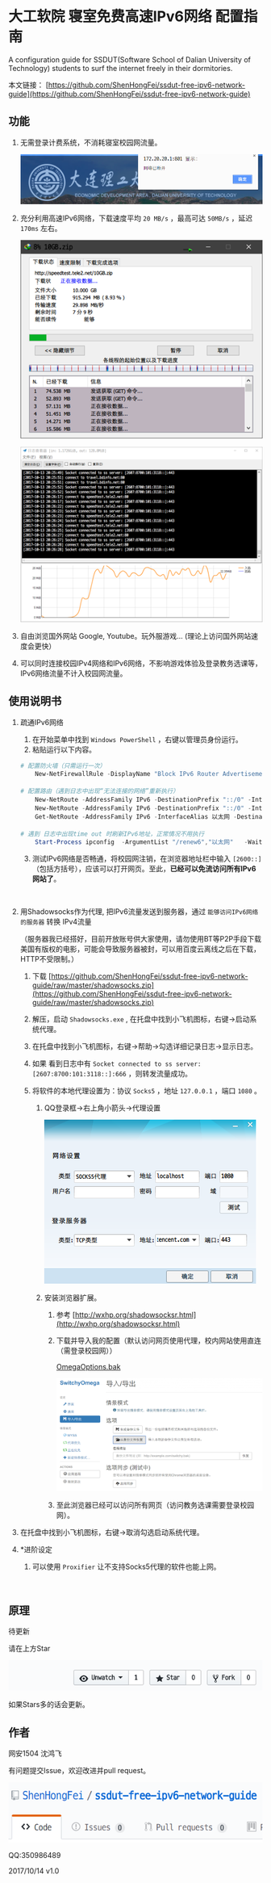 # 大工软院 寝室免费高速IPv6网络 配置指南

A configuration guide for SSDUT(Software School of Dalian University of Technology) students to surf the internet freely in their dormitories.

本文链接： [https://github.com/ShenHongFei/ssdut-free-ipv6-network-guide](https://github.com/ShenHongFei/ssdut-free-ipv6-network-guide)



## 功能

1.  无需登录计费系统，不消耗寝室校园网流量。

    ![no-login](img/no-login.png)

2.  充分利用高速IPv6网络，下载速度平均 `20 MB/s` ，最高可达 `50MB/s` ，延迟 `170ms` 左右。

    ![speed-idm](img/speed-idm.png)

    ![speed-shadowsocks](img/speed-shadowsocks.png)

3.  自由浏览国外网站 Google, Youtube。玩外服游戏... (理论上访问国外网站速度会更快）

4.  可以同时连接校园IPv4网络和IPv6网络，不影响游戏体验及登录教务选课等，IPv6网络流量不计入校园网流量。

## 使用说明书

1.  疏通IPv6网络

    1.  在开始菜单中找到 `Windows PowerShell` ，右键以管理员身份运行。
    2.  粘贴运行以下内容。

    ```powershell
    # 配置防火墙（只需运行一次）
        New-NetFirewallRule -DisplayName "Block IPv6 Router Advertisement" -Protocol ICMPv6 -IcmpType 134 -Action Block

    # 配置路由（遇到日志中出现“无法连接的网络”重新执行）
        New-NetRoute -AddressFamily IPv6 -DestinationPrefix "::/0" -InterfaceAlias 以太网 -NextHop "fe80::2a0:a50f:fc7d:bf00" -RouteMetric 0 -Confirm -ErrorAction Ignore
        New-NetRoute -AddressFamily IPv6 -DestinationPrefix "::/0" -InterfaceAlias 以太网 -NextHop "fe80::2a0:a50f:fc7d:bf01" -RouteMetric 0 -Confirm -ErrorAction Ignore
        Get-NetRoute -AddressFamily IPv6 -InterfaceAlias 以太网 -DestinationPrefix "::/0"
        
    # 遇到 日志中出现time out 时刷新IPv6地址，正常情况不用执行
        Start-Process ipconfig  -ArgumentList "/renew6","以太网"   -Wait -WindowStyle Hidden
    ```

    3.  测试IPv6网络是否畅通，将校园网注销，在浏览器地址栏中输入 `[2600::]` （包括方括号），应该可以打开网页。至此，**已经可以免流访问所有IPv6网站了**。

    ​

2.  用Shadowsocks作为代理, 把IPv6流量发送到服务器，通过 `能够访问IPv6网络的服务器` 转换 IPv4流量 

    （服务器我已经搭好，目前开放账号供大家使用，请勿使用BT等P2P手段下载美国有版权的电影，可能会导致服务器被封，可以用百度云离线之后在下载，HTTP不受限制。）

    1.  下载 [https://github.com/ShenHongFei/ssdut-free-ipv6-network-guide/raw/master/shadowsocks.zip](https://github.com/ShenHongFei/ssdut-free-ipv6-network-guide/raw/master/shadowsocks.zip)

    2.  解压，启动 `Shadowsocks.exe` , 在托盘中找到小飞机图标，右键→启动系统代理。

    3.  在托盘中找到小飞机图标，右键→帮助→勾选详细记录日志→显示日志。

    4.  如果 看到日志中有 `Socket connected to ss server: [2607:8700:101:3118::]:666` ，则转发流量成功。

    5.  将软件的本地代理设置为：协议 `Socks5` ，地址 `127.0.0.1` ，端口 `1080` 。

        1.  QQ登录框→右上角小箭头→代理设置

            ![qq-proxy](img/qq-proxy.png)

        2.  安装浏览器扩展。

            1.  参考 [http://wxhp.org/shadowsocksr.html](http://wxhp.org/shadowsocksr.html)

            2.  下载并导入我的配置（默认访问网页使用代理，校内网站使用直连（需登录校园网））

                [OmegaOptions.bak](https://github.com/ShenHongFei/ssdut-free-ipv6-network-guide/raw/master/OmegaOptions.bak)

                ![import-proxy-settings](img/import-proxy-settings.png)

            3.  至此浏览器已经可以访问所有网页（访问教务选课需要登录校园网）。

3.  在托盘中找到小飞机图标，右键→取消勾选启动系统代理。

4.  *进阶设定

    1.  可以使用 `Proxifier` 让不支持Socks5代理的软件也能上网。

        ​

## 原理

待更新

请在上方Star

![stars](img/stars.png)

如果Stars多的话会更新。



## 作者

网安1504 沈鸿飞

有问题提交Issue，欢迎改进并pull request。

![issues](img/issues.png)

QQ:350986489

2017/10/14 v1.0